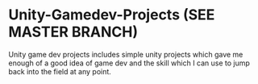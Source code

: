 # Unity-Gamedev-Projects (SEE MASTER BRANCH)
Unity game dev projects includes simple unity projects which gave me enough of a good idea of game dev and the skill which I can use to jump back into the field at any point.
